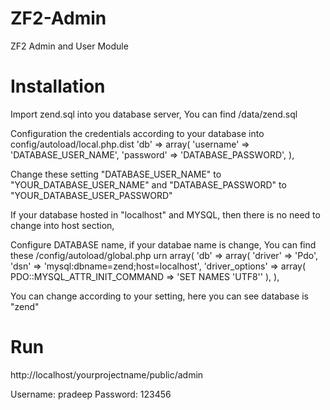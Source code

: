 ZF2-Admin
========================================================================

ZF2 Admin and User Module



Installation
========================================================================
Import zend.sql into you database server, You can find /data/zend.sql

Configuration the credentials according to your database into
config/autoload/local.php.dist
'db' => array(
        'username' => 'DATABASE_USER_NAME',
        'password' => 'DATABASE_PASSWORD',
),
    
    
Change these setting
"DATABASE_USER_NAME" to "YOUR_DATABASE_USER_NAME" and
"DATABASE_PASSWORD" to "YOUR_DATABASE_USER_PASSWORD"

If your database hosted in "localhost" and MYSQL, then there is no need 
to change into host section, 

Configure DATABASE name, if your databae name is change, You can find these
/config/autoload/global.php
urn array(
    'db' => array(
        'driver'         => 'Pdo',
        'dsn'            => 'mysql:dbname=zend;host=localhost',
        'driver_options' => array(
            PDO::MYSQL_ATTR_INIT_COMMAND => 'SET NAMES \'UTF8\''
        ),
    ),

You can change according to your setting, here you can see database is
"zend"


Run   
========================================================================
http://localhost/yourprojectname/public/admin

Username: pradeep
Password: 123456

 



